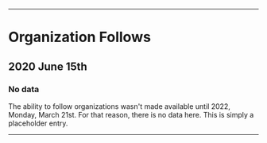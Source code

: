 
***

# Organization Follows

## 2020 June 15th

### No data

The ability to follow organizations wasn't made available until 2022, Monday, March 21st. For that reason, there is no data here. This is simply a placeholder entry.

***
